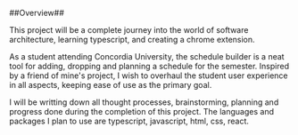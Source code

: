 ##Overview##

This project will be a complete journey into the world of software architecture, learning typescript, and creating a chrome extension.

As a student attending Concordia University, the schedule builder is a neat tool for adding, dropping and planning a schedule for the semester. 
Inspired by a friend of mine's project, I wish to overhaul the student user experience in all aspects, keeping ease of use as the primary goal.

I will be writting down all thought processes, brainstorming, planning and progress done during the completion of this project.
The languages and packages I plan to use are typescript, javascript, html, css, react.
